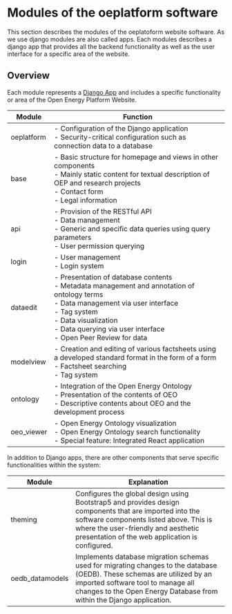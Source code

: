 # Modules of the oeplatform software

This section describes the modules of the oeplatoform website software. As we use django modules are also called apps. Each modules describes a django app that provides all the backend functionality as well as the user interface for a specific area of the website.

## Overview

Each module represents a [Django App](https://docs.djangoproject.com/en/4.2/ref/applications/) and includes a specific functionality or area of the Open Energy Platform Website.

| Module     | Function                                                                                                                                                                                                                                           |
| ---------- | -------------------------------------------------------------------------------------------------------------------------------------------------------------------------------------------------------------------------------------------------- |
| oeplatform | - Configuration of the Django application<br>- Security-critical configuration such as connection data to a database                                                                                                                               |
| base       | - Basic structure for homepage and views in other components<br>- Mainly static content for textual description of OEP and research projects<br>- Contact form<br>- Legal information                                                              |
| api        | - Provision of the RESTful API<br>- Data management<br>- Generic and specific data queries using query parameters<br>- User permission querying                                                                                                    |
| login      | - User management<br>- Login system                                                                                                                                                                                                                |
| dataedit   | - Presentation of database contents<br>- Metadata management and annotation of ontology terms<br>- Data management via user interface<br>- Tag system<br>- Data visualization<br>- Data querying via user interface<br>- Open Peer Review for data |
| modelview  | - Creation and editing of various factsheets using a developed standard format in the form of a form<br>- Factsheet searching<br>- Tag system                                                                                                      |
| ontology   | - Integration of the Open Energy Ontology<br>- Presentation of the contents of OEO<br>- Descriptive contents about OEO and the development process                                                                                                 |
| oeo_viewer | - Open Energy Ontology visualization<br>- Open Energy Ontology search functionality<br>- Special feature: Integrated React application                                                                                                             |

In addition to Django apps, there are other components that serve specific functionalities within the system:

| Module          | Explanation                                                                                                                                                                                                                                |
| --------------- | ------------------------------------------------------------------------------------------------------------------------------------------------------------------------------------------------------------------------------------------ |
| theming         | Configures the global design using Bootstrap5 and provides design components that are imported into the software components listed above. This is where the user-friendly and aesthetic presentation of the web application is configured. |
| oedb_datamodels | Implements database migration schemas used for migrating changes to the database (OEDB). These schemas are utilized by an imported software tool to manage all changes to the Open Energy Database from within the Django application.     |
